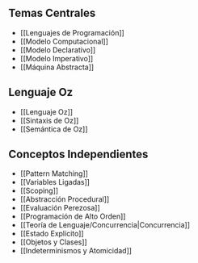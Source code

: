 ## Temas Centrales

- [[Lenguajes de Programación]]
- [[Modelo Computacional]]
- [[Modelo Declarativo]]
- [[Modelo Imperativo]]
- [[Máquina Abstracta]]

## Lenguaje Oz

- [[Lenguaje Oz]]
- [[Sintaxis de Oz]]
- [[Semántica de Oz]]

## Conceptos Independientes

- [[Pattern Matching]]
- [[Variables Ligadas]]
- [[Scoping]]
- [[Abstracción Procedural]]
- [[Evaluación Perezosa]]
- [[Programación de Alto Orden]]
- [[Teoría de Lenguaje/Concurrencia|Concurrencia]]
- [[Estado Explícito]]
- [[Objetos y Clases]]
- [[Indeterminismos y Atomicidad]]
